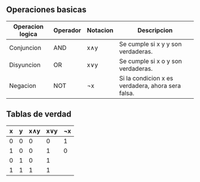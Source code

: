 ## Operaciones basicas

| Operacion logica | Operador | Notacion | Descripcion |
| --- | --- | --- | --- |
| Conjuncion | AND | x∧y | Se cumple si x y y son verdaderas. |
| Disyuncion | OR | x∨y | Se cumple si x o y  son verdaderas. |
| Negacion | NOT | ¬x | Si la condicion x es verdadera, ahora sera falsa. |

## Tablas de verdad

| x | y | x∧y | x∨y | ¬x |
| --- | --- | --- | --- | --- |
| 0 | 0 | 0 | 0 | 1 |
| 1 | 0 | 0 | 1 | 0 |
| 0 | 1 | 0 | 1 |  |
| 1 | 1 | 1 | 1 |  |
